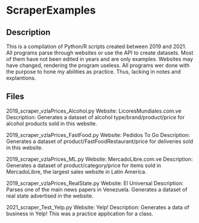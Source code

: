 # ScraperExamples

## Description

This is a compilation of Python/R scripts created between 2019 and 2021.
All programs parse through websites or use the API to create datasets.
Most of them have not been edited in years and are only examples.
Websites may have changed, rendering the program useless.
All programs wer done with the purpose to hone my abilities as practice. Thus, lacking in notes and explantions.


## Files


2019_scraper_vzlaPrices_Alcohol.py
Website:  LicoresMundiales.com.ve
Description:  Generates a dataset of alcohol type/brand/product/price for alcohol products sold in this website.

2019_scraper_vzlaPrices_FastFood.py
Website:  Pedidos To Go
Description:  Generates a dataset of product/FastFoodRestaurant/price for deliveries sold in this website.

2019_scraper_vzlaPrices_ML.py
Website:  MercadoLibre.com.ve
Description:  Generates a dataset of product/category/price for items sold in MercadoLibre, the largest sales website in Latin America.

2019_scraper_vzlaPrices_RealState.py
Website: El Universal
Description:  Parses one of the main news papers in Venezuela.
              Generates a dataset of real state advertised in the website.

2021_scraper_Test_Yelp.py
Website:  Yelp!
Description:  Generates a data of business in Yelp!
              This was a practice application for a class.
